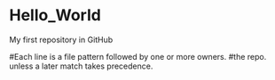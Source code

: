 # Hello_World
My first repository in GitHub

#Each line is a file pattern followed by one or more owners.
#the repo. unless a later match takes precedence.
